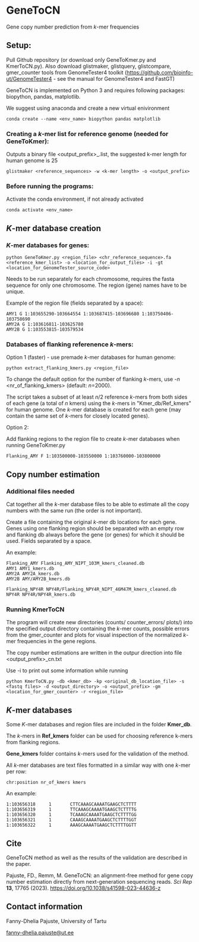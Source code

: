# GeneToCN
Gene copy number prediction from _k_-mer frequencies

## Setup:
Pull Github repository (or download only GeneToKmer.py and KmerToCN.py).
Also download glistmaker, glistquery, glistcompare, gmer_counter tools from GenomeTester4 toolkit (https://github.com/bioinfo-ut/GenomeTester4 - see the manual for GenomeTester4 and FastGT)

GeneToCN is implemented on Python 3 and requires following packages: biopython, pandas, matplotlib.

We suggest using anaconda and create a new virtual enivironment 
``` 
conda create --name <env_name> biopython pandas matplotlib
```

### Creating a _k_-mer list for reference genome (needed for GeneToKmer):
Outputs a binary file <output_prefix>_<k-mer length>.list, the suggested k-mer length for human genome is 25
```
glistmaker <reference_sequences> -w <k-mer length> -o <output_prefix>
```

### Before running the programs:
Activate the conda environment, if not already activated
```
conda activate <env_name>
```

## _K_-mer database creation
### _K_-mer databases for genes:
```
python GeneToKmer.py <region_file> <chr_reference_sequence>.fa <reference_kmer_list> -o <location_for_output_files> -i -gt <location_for_GenomeTester_source_code>
```
Needs to be run separately for each chromosome, requires the fasta sequence for only one chromosome. The region (gene) names have to be unique.

Example of the region file (fields separated by a space):
```
AMY1 G 1:103655290-103664554 1:103687415-103696680 1:103750406-103758690
AMY2A G 1:103616811-103625780
AMY2B G 1:103553815-103579534
```

### Databases of flanking referenence _k_-mers:

Option 1 (faster) - use premade _k_-mer databases for human genome:
```
python extract_flanking_kmers.py <region_file>
```
To change the default option for the number of flanking _k_-mers, use -_n_ <nr_of_flanking_kmers> (default: _n_=2000).

The script takes a subset of at least _n_/2 reference _k_-mers from both sides of each gene (a total of _n_ kmers) using the _k_-mers in "Kmer_db/Ref_kmers" for human genome. One _k_-mer database is created for each gene (may contain the same set of _k_-mers for closely located genes).

Option 2:

Add flanking regions to the region file to create _k_-mer databases when running GeneToKmer.py
```
Flanking_AMY F 1:103500000-103550000 1:103760000-103800000
```

## Copy number estimation

### Additional files needed
Cat together all the _k_-mer database files to be able to estimate all the copy numbers with the same run (the order is not important).

Create a file containing the original _k_-mer db locations for each gene. Genes using one flanking region should be separated with an empty row and flanking db always before the gene (or genes) for which it should be used. Fields separated by a space.

An example:
```
Flanking_AMY Flanking_AMY_NIPT_103M_kmers_cleaned.db
AMY1 AMY1_kmers.db
AMY2A AMY2A_kmers.db
AMY2B AMY/AMY2B_kmers.db

Flanking_NPY4R NPY4R/Flanking_NPY4R_NIPT_46M47M_kmers_cleaned.db
NPY4R NPY4R/NPY4R_kmers.db
```

### Running KmerToCN
The program will create new directories (counts/ counter_errors/ plots/) into the specified output directory containing the _k_-mer counts, possible errors from the gmer_counter and plots for visual inspection of the normalized _k_-mer frequencies in the gene regions. 

The copy number estimations are written in the outpur direction into file <output_prefix>_cn.txt

Use -i to print out some information while running
```
python KmerToCN.py -db <kmer_db> -kp <original_db_location_file> -s <fastq files> -d <output_directory> -o <output_prefix> -gm  <location_for_gmer_counter> -r <region_file>
```


## _K_-mer databases
Some _K_-mer databases and region files are included in the folder **Kmer_db**.

The _k_-mers in **Ref_kmers** folder can be used for choosing reference k-mers from flanking regions.

**Gene_kmers** folder contains _k_-mers used for the validation of the method.

All _k_-mer databases are text files formatted in a similar way with one _k_-mer per row: 
```
chr:position nr_of_kmers kmers
```

An example:
```
1:103656318     1       CTTCAAAGCAAAATGAAGCTCTTTT
1:103656319     1       TTCAAAGCAAAATGAAGCTCTTTTG
1:103656320     1       TCAAAGCAAAATGAAGCTCTTTTGG
1:103656321     1       CAAAGCAAAATGAAGCTCTTTTGGT
1:103656322     1       AAAGCAAAATGAAGCTCTTTTGGTT
```

## Cite
GeneToCN method as well as the results of the validation are described in the paper.

Pajuste, FD., Remm, M. GeneToCN: an alignment-free method for gene copy number estimation directly from next-generation sequencing reads. _Sci Rep_ **13**, 17765 (2023). https://doi.org/10.1038/s41598-023-44636-z

## Contact information
Fanny-Dhelia Pajuste, University of Tartu

fanny-dhelia.pajuste@ut.ee
